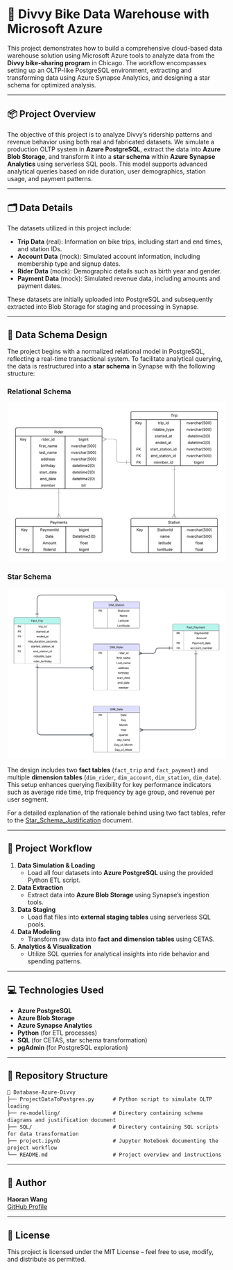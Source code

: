 # 🚴 Divvy Bike Data Warehouse with Microsoft Azure

This project demonstrates how to build a comprehensive cloud-based data warehouse solution using Microsoft Azure tools to analyze data from the **Divvy bike-sharing program** in Chicago. The workflow encompasses setting up an OLTP-like PostgreSQL environment, extracting and transforming data using Azure Synapse Analytics, and designing a star schema for optimized analysis.

---

## 📦 Project Overview

The objective of this project is to analyze Divvy’s ridership patterns and revenue behavior using both real and fabricated datasets. We simulate a production OLTP system in **Azure PostgreSQL**, extract the data into **Azure Blob Storage**, and transform it into a **star schema** within **Azure Synapse Analytics** using serverless SQL pools. This model supports advanced analytical queries based on ride duration, user demographics, station usage, and payment patterns.

---

## 🗂️ Data Details

The datasets utilized in this project include:

- **Trip Data** (real): Information on bike trips, including start and end times, and station IDs.
- **Account Data** (mock): Simulated account information, including membership type and signup dates.
- **Rider Data** (mock): Demographic details such as birth year and gender.
- **Payment Data** (mock): Simulated revenue data, including amounts and payment dates.

These datasets are initially uploaded into PostgreSQL and subsequently extracted into Blob Storage for staging and processing in Synapse.

---

## 🧱 Data Schema Design

The project begins with a normalized relational model in PostgreSQL, reflecting a real-time transactional system. To facilitate analytical querying, the data is restructured into a **star schema** in Synapse with the following structure:

### Relational Schema

![Original Data Schema](https://raw.githubusercontent.com/haoranwang99/Database-Azure-Divvy/main/re-modelling/Original%20Data%20Schema.png)

### Star Schema

![star schema](https://raw.githubusercontent.com/haoranwang99/Database-Azure-Divvy/main/re-modelling/star%20schema.png)

The design includes two **fact tables** (`fact_trip` and `fact_payment`) and multiple **dimension tables** (`dim_rider`, `dim_account`, `dim_station`, `dim_date`). This setup enhances querying flexibility for key performance indicators such as average ride time, trip frequency by age group, and revenue per user segment.

For a detailed explanation of the rationale behind using two fact tables, refer to the [Star_Schema_Justification](https://github.com/haoranwang99/Database-Azure-Divvy/blob/main/re-modelling/Star_Schema_Justification.pdf) document.

---

## 🔄 Project Workflow

1. **Data Simulation & Loading**
   - Load all four datasets into **Azure PostgreSQL** using the provided Python ETL script.
2. **Data Extraction**
   - Extract data into **Azure Blob Storage** using Synapse’s ingestion tools.
3. **Data Staging**
   - Load flat files into **external staging tables** using serverless SQL pools.
4. **Data Modeling**
   - Transform raw data into **fact and dimension tables** using CETAS.
5. **Analytics & Visualization**
   - Utilize SQL queries for analytical insights into ride behavior and spending patterns.

---

## 💻 Technologies Used

- **Azure PostgreSQL**
- **Azure Blob Storage**
- **Azure Synapse Analytics**
- **Python** (for ETL processes)
- **SQL** (for CETAS, star schema transformation)
- **pgAdmin** (for PostgreSQL exploration)

---

## 📁 Repository Structure

```
📂 Database-Azure-Divvy
├── ProjectDataToPostgres.py      # Python script to simulate OLTP loading
├── re-modelling/                 # Directory containing schema diagrams and justification document
├── SQL/                          # Directory containing SQL scripts for data transformation
├── project.ipynb                 # Jupyter Notebook documenting the project workflow
└── README.md                     # Project overview and instructions
```

---

## 👤 Author

**Haoran Wang**  
[GitHub Profile](https://github.com/haoranwang99)

---

## 📜 License

This project is licensed under the MIT License – feel free to use, modify, and distribute as permitted.
